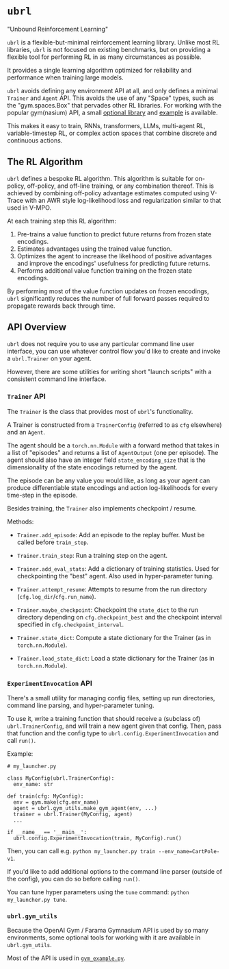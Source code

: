 # `ubrl`

"Unbound Reinforcement Learning"

`ubrl` is a flexible-but-minimal reinforcement learning library. Unlike most RL
libraries, `ubrl` is not focused on existing benchmarks, but on providing
a flexible tool for performing RL in as many circumstances as possible.

It provides a single learning algorithm optimized for reliability and
performance when training large models.

`ubrl` avoids defining any environment API at all, and only defines a minimal
`Trainer` and `Agent` API. This avoids the use of any "Space" types, such as
the "gym.spaces.Box" that pervades other RL libraries. For working with the
popular gym(nasium) API, a small [optional library](src/ubrl/gym_utils.py) and
[example](examples/gym_example.py) is available.

This makes it easy to train, RNNs, transformers, LLMs, multi-agent RL,
variable-timestep RL, or complex action spaces that combine discrete and
continuous actions.


## The RL Algorithm

`ubrl` defines a bespoke RL algorithm.
This algorithm is suitable for on-policy, off-policy, and off-line training, or any combination thereof. This is achieved by combining off-policy advantage estimates computed using V-Trace with an AWR style log-likelihood loss and regularization similar to that used in V-MPO.

At each training step this RL algorithm:
  1. Pre-trains a value function to predict future returns from frozen state encodings.
  2. Estimates advantages using the trained value function.
  3. Optimizes the agent to increase the likelihood of positive advantages and improve the encodings' usefulness for predicting future returns.
  4. Performs additional value function training on the frozen state encodings.

By performing most of the value function updates on frozen encodings,
`ubrl` significantly reduces the number of full forward passes required to
propagate rewards back through time.


## API Overview

`ubrl` does not require you to use any particular command line user interface, you can use whatever control flow you'd like to create and invoke a `ubrl.Trainer` on your agent.

However, there are some utilities for writing short "launch scripts" with a consistent command line interface.

### `Trainer` API

The `Trainer` is the class that provides most of `ubrl`'s functionality.

A Trainer is constructed from a `TrainerConfig` (referred to as `cfg` elsewhere) and an `Agent`.

The agent should be a `torch.nn.Module` with a forward method that takes in a list of "episodes" and returns a list of `AgentOutput` (one per episode).
The agent should also have an integer field `state_encoding_size` that is the
dimensionality of the state encodings returned by the agent.

The episode can be any value you would like, as long as your agent can produce differentiable state encodings and action log-likelihoods for every time-step in the episode.

Besides training, the `Trainer` also implements checkpoint / resume.

Methods:
- `Trainer.add_episode`: Add an episode to the replay buffer. Must be called
  before `train_step`.
- `Trainer.train_step`: Run a training step on the agent.
- `Trainer.add_eval_stats`: Add a dictionary of training statistics. Used for
  checkpointing the "best" agent. Also used in hyper-parameter tuning.

- `Trainer.attempt_resume`: Attempts to resume from the run directory
  (`cfg.log_dir`/`cfg.run_name`).
- `Trainer.maybe_checkpoint`: Checkpoint the `state_dict` to the run directory
  depending on `cfg.checkpoint_best` and the checkpoint interval specified in
  `cfg.checkpoint_interval`.

- `Trainer.state_dict`: Compute a state dictionary for the Trainer (as in
  `torch.nn.Module`).
- `Trainer.load_state_dict`: Load a state dictionary for the Trainer (as in
  `torch.nn.Module`).

### `ExperimentInvocation` API

There's a small utility for managing config files, setting up run directories,
command line parsing, and hyper-parameter tuning.

To use it, write a training function that should receive a (subclass of) `ubrl.TrainerConfig`, and will train a new agent given that config.
Then, pass that function and the config type to `ubrl.config.ExperimentInvocation` and call `run()`.

Example:

```python3
# my_launcher.py

class MyConfig(ubrl.TrainerConfig):
  env_name: str

def train(cfg: MyConfig):
  env = gym.make(cfg.env_name)
  agent = ubrl.gym_utils.make_gym_agent(env, ...)
  trainer = ubrl.Trainer(MyConfig, agent)
  ...

if __name__ == '__main__':
  ubrl.config.ExperimentInvocation(train, MyConfig).run()
```

Then, you can call e.g. `python my_launcher.py train --env_name=CartPole-v1`.

If you'd like to add additional options to the command line parser (outside of
the config), you can do so before calling `run()`.

You can tune hyper parameters using the `tune` command:
`python my_launcher.py tune`.

### `ubrl.gym_utils`

Because the OpenAI Gym / Farama Gymnasium API is used by so many environments,
some optional tools for working with it are available in `ubrl.gym_utils`.

Most of the API is used in [`gym_example.py`](examples/gym_example.py).
